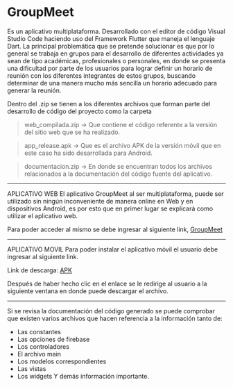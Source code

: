 # GroupMeet

Es un aplicativo multiplataforma.
Desarrollado con el editor de código Visual Studio Code haciendo uso del 
Framework Flutter que maneja el lenguaje Dart. La principal problemática que se pretende solucionar es que 
por lo general se trabaja en grupos para el desarrollo de diferentes actividades ya sean de tipo académicas, 
profesionales o personales, en donde se presenta una dificultad por parte de los usuarios para lograr definir un horario de reunión con los diferentes integrantes de estos grupos, buscando determinar de una manera mucho 
más sencilla un horario adecuado para generar la reunión.

Dentro del .zip se tienen a los diferentes archivos que forman parte del desarrollo de código del
proyecto como la carpeta 

> web_compilada.zip -> Que contiene el código referente a la versión del sitio web que se ha realizado. 

> app_release.apk -> Que es el archivo APK de la versión móvil que en este caso ha sido desarrollada para  Android. 

> documentacion.zip -> En donde se encuentran todos los archivos relacionados a la documentación del código fuente del aplicativo. 
--------------------------------------------------------------------------------------------------------------
APLICATIVO WEB 
El aplicativo GroupMeet al ser multiplataforma, puede ser utilizado sin ningún inconveniente de manera online 
en Web y en dispositivos Android, es por esto que en primer lugar se explicará como utilizar el aplicativo web. 

Para poder acceder al mismo se debe ingresar al siguiente link,  [GroupMeet](https://programador-reuniones.web.app)

-----------------------------------
APLICATIVO MOVIL 
Para poder instalar el aplicativo móvil el usuario debe ingresar al siguiente link.

Link de descarga: [APK](https://drive.google.com/drive/u/1/folders/1_GqRTt7lKFRzV5AyGIybjGC4KcgaQ_BZ) 


Después de haber hecho clic en el enlace se le redirige al usuario a la siguiente ventana en donde puede 
descargar el archivo. 

-----------------------------------

Si se revisa la documentación del código generado se puede comprobar que existen varios archivos que hacen referencia a la información tanto de:
- Las constantes 
- Las opciones de firebase 
- Los controladores 
- El archivo main
- Los modelos correspondientes
- Las vistas
- Los widgets
Y demás información importante. 
